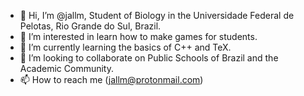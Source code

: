 - 👋 Hi, I’m @jallm, Student of Biology in the Universidade Federal de Pelotas, Rio Grande do Sul, Brazil.
- 👀 I’m interested in learn how to make games for students. 
- 🌱 I’m currently learning the basics of C++ and TeX.
- 💞️ I’m looking to collaborate on Public Schools of Brazil and the Academic Community.
- 📫 How to reach me (jallm@protonmail.com)

<!---
jallm/jallm is a ✨ special ✨ repository because its `README.md` (this file) appears on your GitHub profile.
You can click the Preview link to take a look at your changes.
--->
